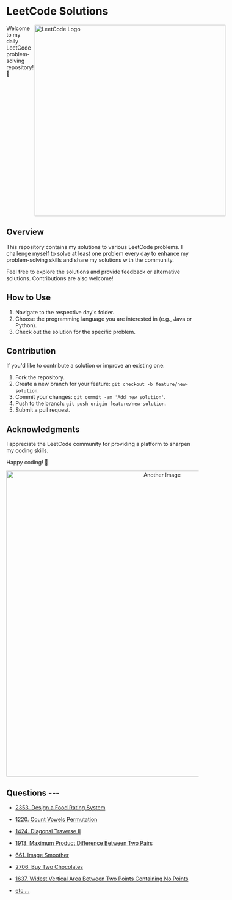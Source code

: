 # LeetCode Solutions
<div class="container" style="display:flex; ">
Welcome to my daily LeetCode problem-solving repository! 🚀
  <img  align="right" src="https://media.licdn.com/dms/image/D4D12AQFtY-HEMBnArw/article-cover_image-shrink_423_752/0/1676966273702?e=1706140800&v=beta&t=IYsa_wlTVr7qczHkzgceWbJULF_loHaioB9n4lIpLEQ" alt="LeetCode Logo" width="500">
</div>

## Overview

This repository contains my solutions to various LeetCode problems. I challenge myself to solve at least one problem every day to enhance my problem-solving skills and share my solutions with the community.

Feel free to explore the solutions and provide feedback or alternative solutions. Contributions are also welcome!



## How to Use

1. Navigate to the respective day's folder.
2. Choose the programming language you are interested in (e.g., Java or Python).
3. Check out the solution for the specific problem.

## Contribution

If you'd like to contribute a solution or improve an existing one:

1. Fork the repository.
2. Create a new branch for your feature: `git checkout -b feature/new-solution`.
3. Commit your changes: `git commit -am 'Add new solution'`.
4. Push to the branch: `git push origin feature/new-solution`.
5. Submit a pull request.

## Acknowledgments

I appreciate the LeetCode community for providing a platform to sharpen my coding skills.

Happy coding! 🚀



<div align="center">
  <img src="https://encrypted-tbn0.gstatic.com/images?q=tbn:ANd9GcQM3O0FHQ4wT251rkToz0CHGPoN9iMRj39Zjg&usqp=CAU" alt="Another Image" width="800" height=auto>
</div>

## Questions ---
<ul>
  <li>
  
  [2353. Design a Food Rating System](https://github.com/praTeek271/leetcode_solved/blob/8df92c377a1a6e25b05d63253f7f938e9a3e1771/2353.%20Design%20a%20Food%20Rating%20System.md)
    
  </li>
  
  <li>
  
  [1220. Count Vowels Permutation](https://github.com/praTeek271/leetcode_solved/blob/main/1220.%20Count%20Vowels%20Permutation.md)
    
  </li>
  
  </li>
  
  <li>
  
  [1424. Diagonal Traverse II](https://github.com/praTeek271/leetcode_solved/blob/main/1424.%20Diagonal%20Traverse%20II.md)
    
  </li>
  
  </li>
  
  
  <li>
  
  [1913. Maximum Product Difference Between Two Pairs](https://github.com/praTeek271/leetcode_solved/blob/main/1913.%20Maximum%20Product%20Difference%20Between%20Two%20Pairs.md)
    
  </li>
  
  
  
  <li>
  
  [661. Image Smoother](https://github.com/praTeek271/leetcode_solved/blob/main/661.%20Image%20Smoother.md)
    
  </li>
  
  </li>
  
  <li>
  
  [2706. Buy Two Chocolates](https://github.com/praTeek271/leetcode_solved/blob/main/2706.%20Buy%20Two%20Chocolates.md)
    
  </li>
  
  </li>
  
  <li>
  
  [1637. Widest Vertical Area Between Two Points Containing No Points](https://github.com/praTeek271/leetcode_solved/blob/main/1637.%20Widest%20Vertical%20Area%20Between%20Two%20Points%20Containing%20No%20Points.md)
    
  </li>
  
  </li>
  
  <li>
  
  [etc ...](https://github.com/praTeek271/leetcode_solved)
    
  </li>
  
</ul>
